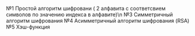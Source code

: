 №1 Простой алгоритм шифровани ( 2 алфавита с соответсвием символов по значению индекса в алфавите)\n
№3 Симметричный алгоритм шифрования
№4 Асимметричный алгоритм шифрования (RSA)
№5 Хэш-функция
